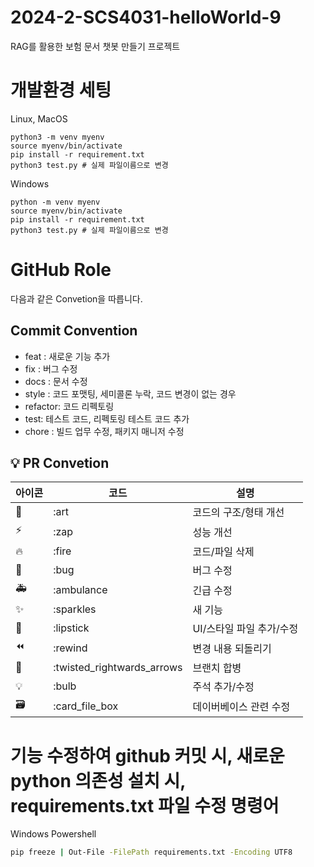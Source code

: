 # 2024-2-SCS4031-helloWorld-9
RAG를 활용한 보험 문서 챗봇 만들기 프로젝트

# 개발환경 세팅
Linux, MacOS
```
python3 -m venv myenv
source myenv/bin/activate
pip install -r requirement.txt
python3 test.py # 실제 파일이름으로 변경
```
Windows
```
python -m venv myenv
source myenv/bin/activate
pip install -r requirement.txt
python3 test.py # 실제 파일이름으로 변경
```

# GitHub Role
다음과 같은 Convetion을 따릅니다.

## Commit Convention
-   feat : 새로운 기능 추가
-   fix : 버그 수정
-   docs : 문서 수정
-   style : 코드 포맷팅, 세미콜론 누락, 코드 변경이 없는 경우
-   refactor: 코드 리펙토링
-   test: 테스트 코드, 리펙토링 테스트 코드 추가
-   chore : 빌드 업무 수정, 패키지 매니저 수정

## 💡 PR Convetion

| 아이콘 | 코드                       | 설명                     |
| ------ | -------------------------- | ------------------------ |
| 🎨     | :art                       | 코드의 구조/형태 개선    |
| ⚡️    | :zap                       | 성능 개선                |
| 🔥     | :fire                      | 코드/파일 삭제           |
| 🐛     | :bug                       | 버그 수정                |
| 🚑     | :ambulance                 | 긴급 수정                |
| ✨     | :sparkles                  | 새 기능                  |
| 💄     | :lipstick                  | UI/스타일 파일 추가/수정 |
| ⏪     | :rewind                    | 변경 내용 되돌리기       |
| 🔀     | :twisted_rightwards_arrows | 브랜치 합병              |
| 💡     | :bulb                      | 주석 추가/수정           |
| 🗃      | :card_file_box             | 데이버베이스 관련 수정   |


 # 기능 수정하여 github 커밋 시, 새로운 python 의존성 설치 시, requirements.txt 파일 수정 명령어
 Windows Powershell
```sh
pip freeze | Out-File -FilePath requirements.txt -Encoding UTF8
```